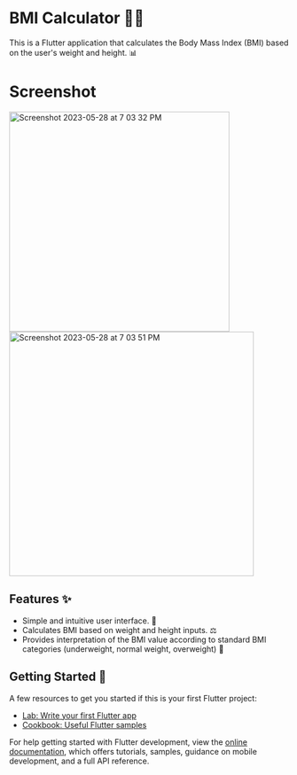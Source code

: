 # BMI Calculator 📏💪
This is a Flutter application that calculates the Body Mass Index (BMI) based on the user's weight and height. 📊

# Screenshot
<img width="397" alt="Screenshot 2023-05-28 at 7 03 32 PM" src="https://github.com/Anm0lGrewal/bmi-calculator/assets/93851911/448cef9e-cfd9-400d-9d49-72682ecf28d8">
<img width="441" alt="Screenshot 2023-05-28 at 7 03 51 PM" src="https://github.com/Anm0lGrewal/bmi-calculator/assets/93851911/d9f96ea4-86eb-429f-897d-6cf3a75648e7">




## Features ✨
- Simple and intuitive user interface. 🎯
- Calculates BMI based on weight and height inputs. ⚖️
- Provides interpretation of the BMI value according to standard BMI categories (underweight, normal weight, overweight) 📝

## Getting Started 🚀
A few resources to get you started if this is your first Flutter project:

- [Lab: Write your first Flutter app](https://docs.flutter.dev/get-started/codelab)
- [Cookbook: Useful Flutter samples](https://docs.flutter.dev/cookbook)

For help getting started with Flutter development, view the
[online documentation](https://docs.flutter.dev/), which offers tutorials,
samples, guidance on mobile development, and a full API reference.
